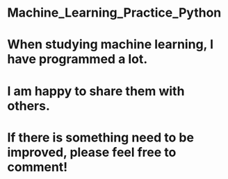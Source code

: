 # Machine_Learning_Practice_Python
# When studying machine learning, I have programmed a lot.
# I am happy to share them with others.
# If there is something need to be improved, please feel free to comment!
